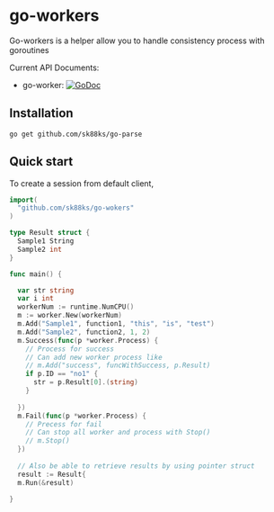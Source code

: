 go-workers
====

Go-workers is a helper allow you to handle consistency process with goroutines

Current API Documents:

* go-worker: [![GoDoc](https://godoc.org/github.com/sk88ks/go-worker?status.svg)](https://godoc.org/github.com/sk88ks/go-worker)

Installation
----

```
go get github.com/sk88ks/go-parse
```

Quick start
----

To create a session from default client,

```go
import(
  "github.com/sk88ks/go-wokers"
)

type Result struct {
  Sample1 String
  Sample2 int
}

func main() {

  var str string
  var i int
  workerNum := runtime.NumCPU()
  m := worker.New(workerNum)
  m.Add("Sample1", function1, "this", "is", "test")
  m.Add("Sample2", function2, 1, 2)
  m.Success(func(p *worker.Process) {
    // Process for success
    // Can add new worker process like
    // m.Add("success", funcWithSuccess, p.Result)
    if p.ID == "no1" {
      str = p.Result[0].(string)
    }
    
  })
  m.Fail(func(p *worker.Process) {
    // Precess for fail
    // Can stop all worker and process with Stop()
    // m.Stop()
  })
  
  // Also be able to retrieve results by using pointer struct
  result := Result{
  m.Run(&result)

}
```
